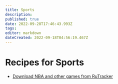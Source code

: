 ```yaml
---
title: Sports
description: 
published: true
date: 2022-09-28T17:46:43.993Z
tags: 
editor: markdown
dateCreated: 2022-09-18T04:56:19.467Z
---
```


# Recipes for Sports

- [Download NBA and other games from RuTracker](/Cookbook/NBA-RuTrackerorg)